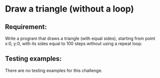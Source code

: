 # Draw a triangle (without a loop)

## Requirement:

Write a program that draws a triangle (with equal sides), starting from point x:0, y:0, with its sides equal to 100 steps without using a repeat loop.

## Testing examples:

There are no testing examples for this challenge.